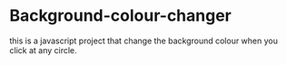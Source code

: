 # Background-colour-changer
this is a javascript project that change the background colour when you click at any circle.

